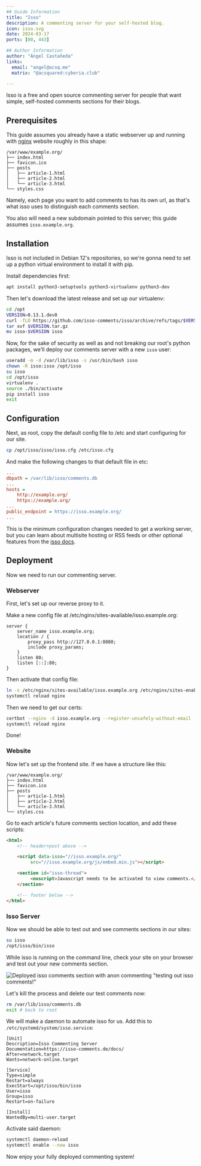 ```yaml
---
## Guide Information
title: "Isso"
description: A commenting server for your self-hosted blog.
icon: isso.svg
date: 2024-03-17
ports: [80, 443]

## Author Information
author: "Ángel Castañeda"
links:
  email: "angel@acsq.me"
  matrix: "@acsquared:cyberia.club"

---
```


Isso is a free and open source commenting server for people that want simple, self-hosted comments sections for their blogs.

## Prerequisites

This guide assumes you already have a static webserver up and running with [nginx](/server/nginx) website roughly in this shape:

```
/var/www/example.org/
├── index.html
├── favicon.ico
├── posts
│   ├── article-1.html
│   ├── article-2.html
│   └── article-3.html
└── styles.css
```

Namely, each page you want to add comments to has its own url, as that's what isso uses to distinguish each comments section.

You also will need a new subdomain pointed to this server; this guide assumes `isso.example.org`.

## Installation

Isso is not included in Debian 12's repositories, so we're gonna need to set up a python virtual environment to install it with pip.

Install dependencies first:

```sh
apt install python3-setuptools python3-virtualenv python3-dev
```

Then let's download the latest release and set up our virtualenv:

```sh
cd /opt
VERSION=0.13.1.dev0
curl -fLO https://github.com/isso-comments/isso/archive/refs/tags/$VERSION.tar.gz
tar xvf $VERSION.tar.gz
mv isso-$VERSION isso
```

Now, for the sake of security as well as and not breaking our root's python packages, we'll deploy our comments server with a new `isso` user:

```sh
useradd -m -d /var/lib/isso -s /usr/bin/bash isso
chown -R isso:isso /opt/isso
su isso
cd /opt/isso
virtualenv .
source ./bin/activate
pip install isso
exit
```

## Configuration

Next, as root, copy the default config file to /etc and start configuring for our site.

```sh
cp /opt/isso/isso/isso.cfg /etc/isso.cfg
```

And make the following changes to that default file in etc:

```ini
...
dbpath = /var/lib/isso/comments.db
...
hosts =
    http://example.org/
    https://example.org/
...
public_endpoint = https://isso.example.org/
...
```

This is the minimum configuration changes needed to get a working server, but you can learn about multisite hosting or RSS feeds or other optional features from the [isso docs](https://isso-comments.de/docs/reference/server-config/).

## Deployment

Now we need to run our commenting server.

### Webserver

First, let's set up our reverse proxy to it.

Make a new config file at /etc/nginx/sites-available/isso.example.org:

```nginx
server {
    server_name isso.example.org;
    location / {
        proxy_pass http://127.0.0.1:8080;
        include proxy_params;
    }
    listen 80;
    listen [::]:80;
}
```

Then activate that config file:

```sh
ln -s /etc/nginx/sites-available/isso.example.org /etc/nginx/sites-enabled/isso.example.org
systemctl reload nginx
```

Then we need to get our certs:

```sh
certbot --nginx -d isso.example.org --register-unsafely-without-email
systemctl reload nginx
```

Done!

### Website

Now let's set up the frontend site. If we have a structure like this:

```
/var/www/example.org/
├── index.html
├── favicon.ico
├── posts
│   ├── article-1.html
│   ├── article-2.html
│   └── article-3.html
└── styles.css
```

Go to each article's future comments section location, and add these scripts:

```html
<html>
    <!-- header+post above -->

    <script data-isso="//isso.example.org/"
         src="//isso.example.org/js/embed.min.js"></script>

    <section id="isso-thread">
         <noscript>Javascript needs to be activated to view comments.</noscript>
    </section>

    <!-- footer below -->
</html>
```

### Isso Server

Now we should be able to test out and see comments sections in our sites:

```sh
su isso
/opt/isso/bin/isso
```

While isso is running on the command line, check your site on your browser and test out your new comments section.

![Deployed isso comments section with anon commenting "testing out isso comments!"](01-comments.png)

Let's kill the process and delete our test comments now:

```sh
rm /var/lib/isso/comments.db
exit # back to root
```

We will make a daemon to automate isso for us. Add this to `/etc/systemd/system/isso.service`:

```systemd
[Unit]
Description=Isso Commenting Server
Documentation=https://isso-comments.de/docs/
After=network.target
Wants=network-online.target

[Service]
Type=simple
Restart=always
ExecStart=/opt/isso/bin/isso
User=isso
Group=isso
Restart=on-failure

[Install]
WantedBy=multi-user.target
```

Activate said daemon:

```sh
systemctl daemon-reload
systemctl enable --now isso
```

Now enjoy your fully deployed commenting system!
